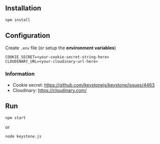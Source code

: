 ## Installation

```bash
npm install
```

## Configuration

Create `.env` file (or setup the **environment variables**)

```dotenv
COOKIE_SECRET=<your-cookie-secret-string-here>
CLOUDINARY_URL=<your-cloudinary-url-here>
```

### Information

- Cookie secret: https://github.com/keystonejs/keystone/issues/4463
- Cloudinary: https://cloudinary.com/

## Run

```bash
npm start
```
or
```bash
node keystone.js
```